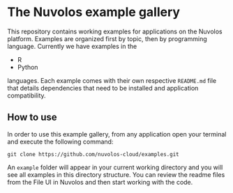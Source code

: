 # The Nuvolos example gallery

This repository contains working examples for applications on the Nuvolos platform. Examples are organized first by topic, then by programming language. Currently we have examples in the 

 - R 
 - Python

 languages. Each example comes with their own respective `README.md` file that details dependencies that need to be installed and application compatibility.

## How to use

In order to use this example gallery, from any application open your terminal and execute the following command:

```
git clone https://github.com/nuvolos-cloud/examples.git
```

An `example` folder will appear in your current working directory and you will see all examples in this directory structure. You can review the readme files from the File UI in Nuvolos and then start working with the code.